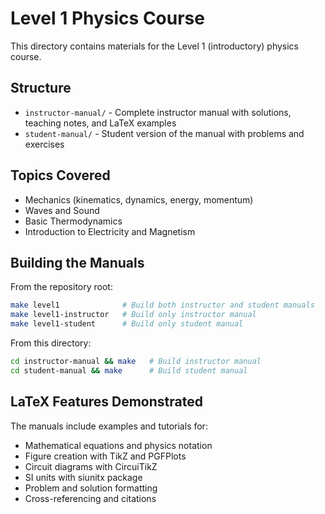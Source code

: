 # Level 1 Physics Course

This directory contains materials for the Level 1 (introductory) physics course.

## Structure

- `instructor-manual/` - Complete instructor manual with solutions, teaching notes, and LaTeX examples
- `student-manual/` - Student version of the manual with problems and exercises

## Topics Covered

- Mechanics (kinematics, dynamics, energy, momentum)
- Waves and Sound
- Basic Thermodynamics
- Introduction to Electricity and Magnetism

## Building the Manuals

From the repository root:
```bash
make level1              # Build both instructor and student manuals
make level1-instructor   # Build only instructor manual
make level1-student      # Build only student manual
```

From this directory:
```bash
cd instructor-manual && make   # Build instructor manual
cd student-manual && make      # Build student manual
```

## LaTeX Features Demonstrated

The manuals include examples and tutorials for:
- Mathematical equations and physics notation
- Figure creation with TikZ and PGFPlots
- Circuit diagrams with CircuiTikZ
- SI units with siunitx package
- Problem and solution formatting
- Cross-referencing and citations